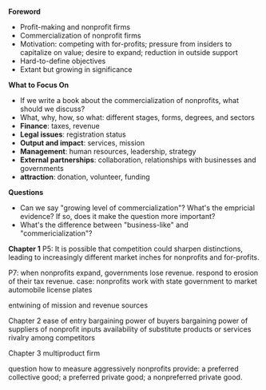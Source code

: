 **Foreword**
- Profit-making and nonprofit firms  
- Commercialization of nonprofit firms  
- Motivation: competing with for-profits; pressure from insiders to capitalize on value; desire to expand; reduction in outside support  
- Hard-to-define objectives  
- Extant but growing in significance  

**What to Focus On**
- If we write a book about the commercialization of nonprofits, what should we discuss?  
- What, why, how, so what: different stages, forms, degrees, and sectors  
- **Finance**: taxes, revenue  
- **Legal issues**: registration status  
- **Output and impact**: services, mission  
- **Management**: human resources, leadership, strategy  
- **External partnerships**: collaboration, relationships with businesses and governments  
- **attraction**: donation, volunteer, funding 
  
**Questions**  
- Can we say "growing level of commercialization"? What's the empricial evidence? If so, does it make the question more important?  
- What's the difference between "business-like" and "commericialization"?


**Chapter 1**
P5: It is possible that competition could sharpen distinctions, leading to increasingly different market inches for nonprofits and for-profits.

P7: when nonprofits expand, governments lose revenue. respond to erosion of their tax revenue. 
case: nonprofits work with state government to market automobile license plates 

entwining of mission and revenue sources 

Chapter 2
ease of entry 
bargaining power of buyers 
bargaining power of suppliers of nonprofit inputs
availability of substitute products or services 
rivalry among competitors 

Chapter 3 
multiproduct firm 

question 
how to measure aggressively 
nonprofits provide: a preferred collective good; a preferred private good; a nonpreferred private good.
